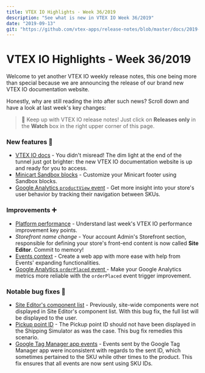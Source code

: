 ```yaml
---
title: VTEX IO Highlights - Week 36/2019
description: "See what is new in VTEX IO Week 36/2019"
date: "2019-09-13"
git: "https://github.com/vtex-apps/release-notes/blob/master/docs/2019-week-36/README.md"
---
```


# VTEX IO Highlights - Week 36/2019

Welcome to yet another VTEX IO weekly release notes, this one being more than special because we are announcing the release of our brand new VTEX IO documentation website.

Honestly, why are still reading the into after such news? Scroll down and have a look at last week's key changes:

> :bell: Keep up with VTEX IO release notes! Just click on **Releases only** in the **Watch** box in the right upper corner of this page.

### New features :rocket:

- [VTEX IO docs](https://github.com/vtex-apps/release-notes/blob/master/docs/2019-week-36/vtex-io-docs.md) - You didn't misread! The dim light at the end of the tunnel just got brighter: the new VTEX IO documentation website is up and ready for you to access.
- [Minicart Sandbox blocks](https://github.com/vtex-apps/release-notes/blob/master/docs/2019-week-36/minicart-sandbox-blocks.md) - Customize your Minicart footer using Sandbox blocks.
- [Google Analytics `productView` event](https://github.com/vtex-apps/release-notes/blob/master/docs/2019-week-36/google-analytics-productview-event.md) - Get more insight into your store's user behavior by tracking their navigation between SKUs.

### Improvements :heavy_plus_sign:

- [Platform performance](https://github.com/vtex-apps/release-notes/blob/master/docs/2019-week-36/platform-performance.md) - Understand last week's VTEX IO performance improvement key points.
- _Storefront name change_ - Your account Admin's Storefront section, responsible for defining your store's front-end content is now called **Site Editor**. Commit to memory!
- [Events context](https://github.com/vtex-apps/release-notes/blob/master/docs/2019-week-36/events-context.md) - Create a web app with more ease with help from Events' expanding functionalities.
- [Google Analytics `orderPlaced` event ](https://github.com/vtex-apps/release-notes/blob/master/docs/2019-week-36/google-analytics-orderplaced-event.md) - Make your Google Analytics metrics more reliable with the `orderPlaced` event trigger improvement.

### Notable bug fixes :bug:

- [Site Editor's component list](https://github.com/vtex-apps/admin-pages/pull/268) - Previously, site-wide components were not displayed in Site Editor's component list. With this bug fix, the full list will be displayed to the user.
- [Pickup point ID](https://github.com/vtex-apps/store-components/pull/577) - The Pickup point ID should not have been displayed in the Shipping Simulator as was the case. This bug fix remedies this scenario.
- [Google Tag Manager app events](https://github.com/vtex-apps/google-tag-manager/pull/25) - Events sent by the Google Tag Manager app were inconsistent with regards to the sent ID, which sometimes pertained to the SKU while other times to the product. This fix ensures that all events are now sent using SKU IDs.
